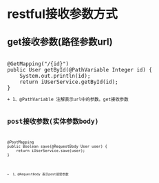 # restful接收参数方式

## get接收参数(路径参数url)
<code>
@GetMapping("/{id}")
public User getById(@PathVariable Integer id) {
    System.out.println(id);
    return iUserService.getById(id);
}
<code>
+ 1、@PathVariable 注解表示url中的参数。get接收参数

## post接收参数(实体参数body)
<code>
@PostMapping
public Boolean save(@RequestBody User user) {
    return iUserService.save(user);
}
<code>

+ 1、@RequestBody 表示post接受参数 

